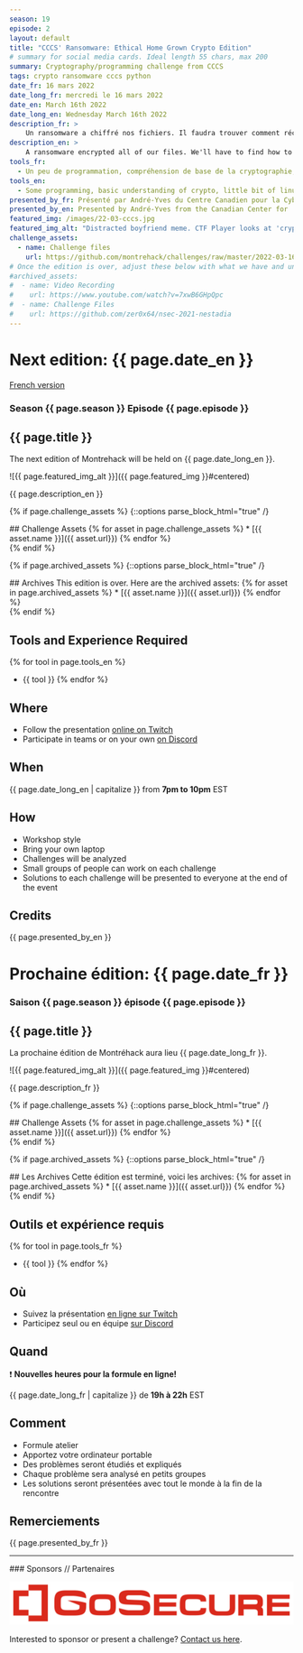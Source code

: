 ```yaml
---
season: 19
episode: 2
layout: default
title: "CCCS' Ransomware: Ethical Home Grown Crypto Edition"
# summary for social media cards. Ideal length 55 chars, max 200
summary: Cryptography/programming challenge from CCCS 
tags: crypto ransomware cccs python
date_fr: 16 mars 2022
date_long_fr: mercredi le 16 mars 2022
date_en: March 16th 2022
date_long_en: Wednesday March 16th 2022
description_fr: >
    Un ransomware a chiffré nos fichiers. Il faudra trouver comment récupérer les fichiers sans payer la rançon. Venez pratiquer votre connaissance de programmation et de cryptographie avec ce défi présenté spécialement pour MontréHack par le Centre Canadien pour la CyberSécurité (CCCS)!
description_en: >
    A ransomware encrypted all of our files. We'll have to find how to restore the files without paying the ransom. Come practice your programming and cryptography skills with this CTF challenge created specially for MontréHack by the Canadian Center for CyberSecurity (CCCS)!
tools_fr:
  - Un peu de programmation, compréhension de base de la cryptographie, un peu de linux, bash et python
tools_en:
  - Some programming, basic understanding of crypto, little bit of linux, bash and python knowledge
presented_by_fr: Présenté par André-Yves du Centre Canadien pour la CyberSécurité ([CCCS](https://cyber.gc.ca/)).
presented_by_en: Presented by André-Yves from the Canadian Center for  CyberSecurity ([CCCS](https://cyber.gc.ca/)).
featured_img: /images/22-03-cccs.jpg
featured_img_alt: "Distracted boyfriend meme. CTF Player looks at 'cryptography' instead of 'cryptocurrency'."
challenge_assets:
  - name: Challenge files
    url: https://github.com/montrehack/challenges/raw/master/2022-03-16_cccs_home_grown_crypto/home_grown_crypto.zip
# Once the edition is over, adjust these below with what we have and uncomment
#archived_assets:
#  - name: Video Recording
#    url: https://www.youtube.com/watch?v=7xwB6GHpQpc
#  - name: Challenge Files
#    url: https://github.com/zer0x64/nsec-2021-nestadia
---
```


# Next edition: {{ page.date_en }}
[French version](#french)

### Season {{ page.season }} Episode {{ page.episode }}

## {{ page.title }}

The next edition of Montrehack will be held on {{ page.date_long_en }}.

![{{ page.featured_img_alt }}]({{ page.featured_img }}#centered)

{{ page.description_en }}

{% if page.challenge_assets %}
{::options parse_block_html="true" /}
<div class="assets">
## Challenge Assets
{% for asset in page.challenge_assets %}
* [{{ asset.name }}]({{ asset.url}})
{% endfor %}
</div>
{% endif %}

{% if page.archived_assets %}
{::options parse_block_html="true" /}
<div class="archives">
## Archives
This edition is over. Here are the archived assets:
{% for asset in page.archived_assets %}
* [{{ asset.name }}]({{ asset.url}})
{% endfor %}
</div>
{% endif %}

## Tools and Experience Required

{% for tool in page.tools_en %}
* {{ tool }}
{% endfor %}

## Where

* Follow the presentation [online on Twitch](https://twitch.tv/montrehack/)
* Participate in teams or on your own [on Discord](https://discord.gg/4qfFwPX)

## When

{{ page.date_long_en | capitalize }} from **7pm to 10pm** EST

## How

* Workshop style
* Bring your own laptop
* Challenges will be analyzed
* Small groups of people can work on each challenge
* Solutions to each challenge will be presented to everyone at the end of the event

## Credits

{{ page.presented_by_en }}

<a id="french"></a>

# Prochaine édition: {{ page.date_fr }}

### Saison {{ page.season }} épisode {{ page.episode }}

## {{ page.title }}

La prochaine édition de Montréhack aura lieu {{ page.date_long_fr }}.

![{{ page.featured_img_alt }}]({{ page.featured_img }}#centered)

{{ page.description_fr }}

{% if page.challenge_assets %}
{::options parse_block_html="true" /}
<div class="assets">
## Challenge Assets
{% for asset in page.challenge_assets %}
* [{{ asset.name }}]({{ asset.url}})
{% endfor %}
</div>
{% endif %}

{% if page.archived_assets %}
{::options parse_block_html="true" /}
<div class="archives">
## Les Archives
Cette édition est terminé, voici les archives:
{% for asset in page.archived_assets %}
* [{{ asset.name }}]({{ asset.url}})
{% endfor %}
</div>
{% endif %}

## Outils et expérience requis

{% for tool in page.tools_fr %}
* {{ tool }}
{% endfor %}

## Où

* Suivez la présentation [en ligne sur Twitch](https://twitch.tv/montrehack/)
* Participez seul ou en équipe [sur Discord](https://discord.gg/4qfFwPX)

## Quand

:heavy_exclamation_mark: **Nouvelles heures pour la formule en ligne!**

{{ page.date_long_fr | capitalize }} de **19h à 22h** EST

## Comment

* Formule atelier
* Apportez votre ordinateur portable
* Des problèmes seront étudiés et expliqués
* Chaque problème sera analysé en petits groupes
* Les solutions seront présentées avec tout le monde à la fin de la rencontre

## Remerciements

{{ page.presented_by_fr }}

<hr/>
### Sponsors // Partenaires

[![GoSecure](/images/sponsor_gosecure.png)](https://gosecure.net/)

Interested to sponsor or present a challenge? [Contact us here](https://docs.google.com/forms/d/e/1FAIpQLSecc0vfe3pIwMJjIBCYW4G43ZwtagwVESu_qHKnglnBc3R3ww/viewform?usp=sf_link).
